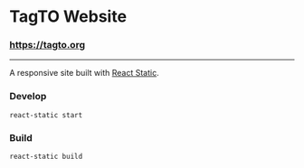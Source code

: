 # TagTO Website

### https://tagto.org

---

A responsive site built with [React Static](https://github.com/nozzle/react-static).

### Develop
```
react-static start
```

### Build
```
react-static build
```

